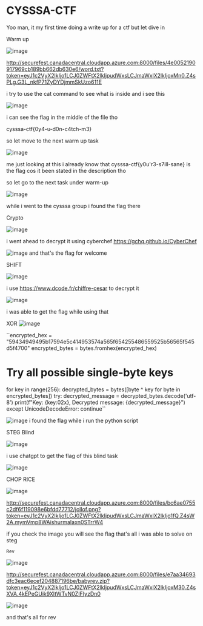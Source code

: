 # CYSSSA-CTF

Yoo man, it my first time doing a write up for a ctf but let dive in 

Warm up

![image](https://github.com/user-attachments/assets/2e6ebe0d-d2d7-48a4-bcf5-1e64bdb5d668)

http://securefest.canadacentral.cloudapp.azure.com:8000/files/4e0052190917969cb189bb662db630e6/word.txt?token=eyJ1c2VyX2lkIjo1LCJ0ZWFtX2lkIjpudWxsLCJmaWxlX2lkIjoxMn0.Z4sPLg.G3L_nkfP71ZyDYDjmmSkUzo611E

i try to use the cat command to see what is inside and i see this

![image](https://github.com/user-attachments/assets/15eebae8-3ec8-4f0d-8292-3b8e4562894d)

i can see the flag in the middle of the file tho 

cysssa-ctf{0y4-u-d0n-c4tch-m3}

so let move to the next warm up task

![image](https://github.com/user-attachments/assets/9ab81207-6123-4580-823a-56c22bfbbc03)

me just looking at this i already know that cysssa-ctf{y0u'r3-s7ill-sane} is the flag cos it been stated in the description tho

so let go to the next task under warm-up

![image](https://github.com/user-attachments/assets/188fc3c2-fa09-4de8-80b9-e9c9ec66c987)

while i went to the cysssa group i found the flag there 

Crypto

![image](https://github.com/user-attachments/assets/a7aaba97-bcbd-4cc6-8de0-ebc0f8fcba30)

i went ahead to decrypt it using cyberchef https://gchq.github.io/CyberChef

![image](https://github.com/user-attachments/assets/f4991d6c-201b-4c10-b3fd-ea951de783b2)
and that's the flag for welcome

SHIFT

![image](https://github.com/user-attachments/assets/330af8ab-529e-462a-983a-9b902321cc0a)

i use https://www.dcode.fr/chiffre-cesar to decrypt it

![image](https://github.com/user-attachments/assets/643ae4cf-9b1e-4984-8d09-77f49ae967e4)

i was able to get the flag while using that 

XOR
![image](https://github.com/user-attachments/assets/5dde1751-61cf-4432-a0af-7fd540aa4cd8)

``encrypted_hex = "59434949495b17594e5c414953574a565f654255486559525b56565f545d5f4700"
encrypted_bytes = bytes.fromhex(encrypted_hex)

# Try all possible single-byte keys
for key in range(256):
    decrypted_bytes = bytes([byte ^ key for byte in encrypted_bytes])
    try:
        decrypted_message = decrypted_bytes.decode('utf-8')
        print(f"Key: {key:02x}, Decrypted message: {decrypted_message}")
    except UnicodeDecodeError:
        continue``

![image](https://github.com/user-attachments/assets/8812f06c-1ec4-4f7f-95ef-19096d5257b1)
i found the flag while i run the python script 

STEG
Blind

![image](https://github.com/user-attachments/assets/5ef8c1e2-1465-42bc-b95e-5b157fddfb38)

i use chatgpt to get the flag of this blind task

![image](https://github.com/user-attachments/assets/b74d55f8-a237-458a-98f8-550dfec5b491)

CHOP RICE 

![image](https://github.com/user-attachments/assets/899c8f57-bc78-4c33-8ebe-f986e941c853)

http://securefest.canadacentral.cloudapp.azure.com:8000/files/bc6ae0755c2df6f119098e6bfdd77712/jollof.png?token=eyJ1c2VyX2lkIjo1LCJ0ZWFtX2lkIjpudWxsLCJmaWxlX2lkIjo1fQ.Z4sW2A.mymVmp8WAishurmaIaxn0STrrW4

if you check the image you will see the flag
that's all i was able to solve on steg 

``Rev``

![image](https://github.com/user-attachments/assets/bae87b1e-812a-4751-8780-93a0a207b066)

http://securefest.canadacentral.cloudapp.azure.com:8000/files/e7aa34693dfc3eac6ecef204887196be/babyrev.zip?token=eyJ1c2VyX2lkIjo1LCJ0ZWFtX2lkIjpudWxsLCJmaWxlX2lkIjoxM30.Z4sXVA.4kEPeGUik9XltWTvN0ZIFIyzDn0

![image](https://github.com/user-attachments/assets/2595817e-936c-427f-bb05-512c8f866d5b)

and that's all for rev 


        


